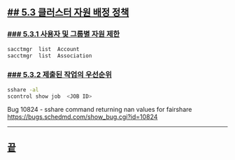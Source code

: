 [userguide]: https://github.com/dasandata/Open_HPC/tree/master/Document/User%20Guide#-%EB%AA%A9%EC%B0%A8
[ohpc]: http://openhpc.community/
[slurm]: https://slurm.schedmd.com/
[5]: https://github.com/dasandata/Open_HPC/tree/master/Document/User%20Guide/5_use_resource
[5.1]: https://github.com/dasandata/Open_HPC/blob/master/Document/User%20Guide/5_use_resource/5.1_Resource_manager_Intro.md
[5.2]: https://github.com/dasandata/Open_HPC/blob/master/Document/User%20Guide/5_use_resource/5.2_Allocate_Resource.md
[5.3]: https://github.com/dasandata/Open_HPC/blob/master/Document/User%20Guide/5_use_resource/5.3_Priority_submitted_job_and_start_time.md

## [## 5.3  클러스터 자원 배정 정책][5]  


### [### 5.3.1 사용자 및 그룹별 자원 제한 ][5.3]

```bash  
sacctmgr  list  Account
sacctmgr  list  Association
```
### [### 5.3.2 제출된 작업의 우선순위][5.3]

```bash
sshare -al
scontrol show job  <JOB ID>
```

Bug 10824 - sshare command returning nan values for fairshare
https://bugs.schedmd.com/show_bug.cgi?id=10824

***
## [끝][5.3]
